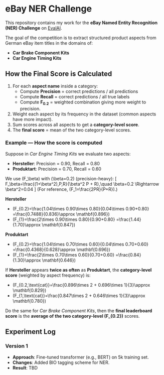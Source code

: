 # eBay NER Challenge

This repository contains my work for the **eBay Named Entity Recognition (NER) Challenge** on [EvalAI](https://eval.ai/web/challenges/challenge-page/2508/overview).

The goal of the competition is to extract structured product aspects from German eBay item titles in the domains of:
- **Car Brake Component Kits**  
- **Car Engine Timing Kits**

## How the Final Score is Calculated
1. For each **aspect name** inside a category:
   - Compute **Precision** = correct predictions / all predictions  
   - Compute **Recall** = correct predictions / all true labels  
   - Compute **F<sub>0.2</sub>** = weighted combination giving more weight to precision.
2. Weight each aspect by its frequency in the dataset (common aspects have more impact).  
3. Sum scores across all aspects to get a **category-level score**.  
4. The **final score** = mean of the two category-level scores.

### Example — How the score is computed

Suppose in *Car Engine Timing Kits* we evaluate two aspects:

- **Hersteller**: Precision = 0.90, Recall = 0.80  
- **Produktart**: Precision = 0.70, Recall = 0.60  

We use \(F_\beta\) with \(\beta=0.2\) (precision-heavy):
\[
F_\beta=\frac{(1+\beta^2)\,P\,R}{\beta^2 P + R},\quad \beta=0.2 \Rightarrow \beta^2=0.04
\]
(For reference, \(F_1=\frac{2PR}{P+R}\).)

**Hersteller**
- \(F_{0.2}=\frac{1.04\times 0.90\times 0.80}{0.04\times 0.90+0.80}
=\frac{0.7488}{0.836}\approx \mathbf{0.896}\)
- \(F_{1}=\frac{2\times 0.90\times 0.80}{0.90+0.80}
=\frac{1.44}{1.70}\approx \mathbf{0.847}\)

**Produktart**
- \(F_{0.2}=\frac{1.04\times 0.70\times 0.60}{0.04\times 0.70+0.60}
=\frac{0.4368}{0.628}\approx \mathbf{0.696}\)
- \(F_{1}=\frac{2\times 0.70\times 0.60}{0.70+0.60}
=\frac{0.84}{1.30}\approx \mathbf{0.646}\)

If **Hersteller** appears **twice as often** as **Produktart**, the **category-level score** (weighted by aspect frequency) is:
- \(F_{0.2,\text{cat}}=\frac{0.896\times 2 + 0.696\times 1}{3}\approx \mathbf{0.829}\)
- \(F_{1,\text{cat}}=\frac{0.847\times 2 + 0.646\times 1}{3}\approx \mathbf{0.780}\)

Do the same for *Car Brake Component Kits*, then the **final leaderboard score** is the **average of the two category-level \(F_{0.2}\)** scores.

## Experiment Log

### Version 1
- **Approach**: Fine-tuned transformer (e.g., BERT) on 5k training set.  
- **Changes**: Added BIO tagging scheme for NER.  
- **Result**: TBD  